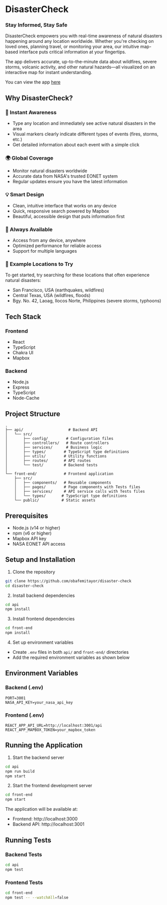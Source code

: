 # DisasterCheck

### Stay Informed, Stay Safe

DisasterCheck empowers you with real-time awareness of natural disasters happening around any location worldwide. Whether you're checking on loved ones, planning travel, or monitoring your area, our intuitive map-based interface puts critical information at your fingertips.

The app delivers accurate, up-to-the-minute data about wildfires, severe storms, volcanic activity, and other natural hazards—all visualized on an interactive map for instant understanding.

You can view the app [here](https://disaster-check.vercel.app/)

## Why DisasterCheck?

### 🎯 Instant Awareness
- Type any location and immediately see active natural disasters in the area
- Visual markers clearly indicate different types of events (fires, storms, etc.)
- Get detailed information about each event with a simple click

### 🌍 Global Coverage
- Monitor natural disasters worldwide
- Accurate data from NASA's trusted EONET system
- Regular updates ensure you have the latest information

### 💡 Smart Design
- Clean, intuitive interface that works on any device
- Quick, responsive search powered by Mapbox
- Beautiful, accessible design that puts information first

### 🔄 Always Available
- Access from any device, anywhere
- Optimized performance for reliable access
- Support for multiple languages

### 📍 Example Locations to Try
To get started, try searching for these locations that often experience natural disasters:
- San Francisco, USA (earthquakes, wildfires)
- Central Texas, USA (wildfires, floods)
- Bgy. No. 42, Laoag, Ilocos Norte, Philippines (severe storms, typhoons)


## Tech Stack

### Frontend
- React
- TypeScript
- Chakra UI
- Mapbox

### Backend
- Node.js
- Express
- TypeScript
- Node-Cache

## Project Structure

```
.
├── api/                    # Backend API
│   └── src/
│       ├── config/        # Configuration files
│       ├── controllers/   # Route controllers
│       ├── services/      # Business logic
│       ├── types/        # TypeScript type definitions
│       ├── utils/        # Utility functions
│       ├── routes/       # API routes
│       └── test/         # Backend tests
│
└── front-end/            # Frontend application
    ├── src/
    │   ├── components/   # Reusable components
    │   ├── pages/        # Page components with Tests files
    │   ├── services/     # API service calls with Tests files
    │   └── types/       # TypeScript type definitions
    └── public/          # Static assets

```

## Prerequisites

- Node.js (v14 or higher)
- npm (v6 or higher)
- Mapbox API key
- NASA EONET API access

## Setup and Installation

1. Clone the repository
```bash
git clone https://github.com/obafemitayor/disaster-check
cd disaster-check
```

2. Install backend dependencies
```bash
cd api
npm install
```

3. Install frontend dependencies
```bash
cd front-end
npm install
```

4. Set up environment variables
- Create `.env` files in both `api/` and `front-end/` directories
- Add the required environment variables as shown below

## Environment Variables

### Backend (.env)
```
PORT=3001
NASA_API_KEY=your_nasa_api_key
```

### Frontend (.env)
```
REACT_APP_API_URL=http://localhost:3001/api
REACT_APP_MAPBOX_TOKEN=your_mapbox_token
```

## Running the Application

1. Start the backend server
```bash
cd api
npm run build
npm start
```

2. Start the frontend development server
```bash
cd front-end
npm start
```

The application will be available at:
- Frontend: http://localhost:3000
- Backend API: http://localhost:3001

## Running Tests

### Backend Tests
```bash
cd api
npm test
```

### Frontend Tests
```bash
cd front-end
npm test -- --watchAll=false
```
